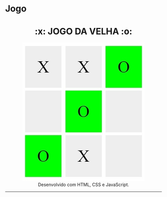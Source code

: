 # Jogo

<h1 align="center">:x: JOGO DA VELHA  :o:</h1>
<p align="center">
  <a href="https://leoh41.github.io/Jogo/">
    <img 
         src="https://github.com/Leoh41/Jogo/blob/main/jogoDaVelha.jpg" 
         alt="Jogo" 
    />
  </a>
  <br />
  Desenvolvido com HTML, CSS e JavaScript.
</p>

<hr />


